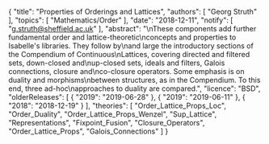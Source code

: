 {
    "title": "Properties of Orderings and Lattices",
    "authors": [
        "Georg Struth"
    ],
    "topics": [
        "Mathematics/Order"
    ],
    "date": "2018-12-11",
    "notify": [
        "g.struth@sheffield.ac.uk"
    ],
    "abstract": "\nThese components add further fundamental order and lattice-theoretic\nconcepts and properties to Isabelle's libraries.  They follow by\nand large the introductory sections of the Compendium of Continuous\nLattices,  covering directed and filtered sets, down-closed and\nup-closed sets, ideals and filters, Galois connections, closure and\nco-closure operators. Some emphasis is on duality and morphisms\nbetween structures, as in the Compendium.  To this end, three ad-hoc\napproaches to duality are compared.",
    "licence": "BSD",
    "olderReleases": [
        {
            "2019": "2019-06-28"
        },
        {
            "2019": "2019-06-11"
        },
        {
            "2018": "2018-12-19"
        }
    ],
    "theories": [
        "Order_Lattice_Props_Loc",
        "Order_Duality",
        "Order_Lattice_Props_Wenzel",
        "Sup_Lattice",
        "Representations",
        "Fixpoint_Fusion",
        "Closure_Operators",
        "Order_Lattice_Props",
        "Galois_Connections"
    ]
}
